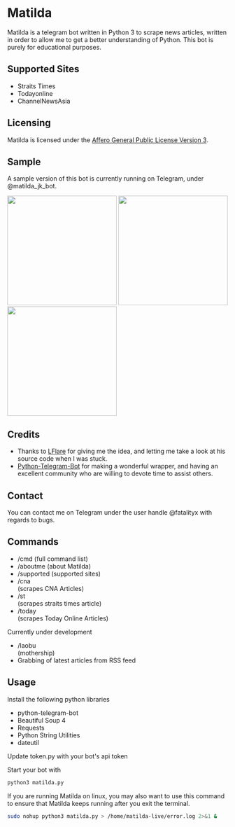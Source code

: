 # Matilda
Matilda is a telegram bot written in Python 3 to scrape news articles, written in order to allow me to get a better understanding of Python. This bot is purely for educational purposes.

## Supported Sites
* Straits Times
* Todayonline
* ChannelNewsAsia

## Licensing
Matilda is licensed under the [Affero General Public License Version 3](LICENSE).

## Sample
A sample version of this bot is currently running on Telegram, under @matilda_jk_bot. 

<img src="http://i.imgur.com/BmQmrTG.png" width="250"></img>
<img src="http://i.imgur.com/fZ6lk7k.png" width = "250"></img>
<img src="http://i.imgur.com/1YanSS4.png" width = "250"></img>

## Credits
* Thanks to [LFlare](https://github.com/LFlare) for giving me the idea, and letting me take a look at his source code when I was stuck.
* [Python-Telegram-Bot](https://github.com/python-telegram-bot/python-telegram-bot) for making a wonderful wrapper, and having an excellent community who are willing to devote time to assist others.

## Contact
You can contact me on Telegram under the user handle @fatalityx with regards to bugs.

## Commands
* /cmd (full command list)
* /aboutme (about Matilda)
* /supported (supported sites)
* /cna <article> (scrapes CNA Articles)
* /st <article>  (scrapes straits times article)
* /today <article> (scrapes Today Online Articles)

Currently under development
* /laobu <article> (mothership)
* Grabbing of latest articles from RSS feed

## Usage
Install the following python libraries
* python-telegram-bot
* Beautiful Soup 4
* Requests
* Python String Utilities
* dateutil

Update token.py with your bot's api token


Start your bot with 
```bash
python3 matilda.py
```


If you are running Matilda on linux, you may also want to use this command to ensure that Matilda keeps running after you exit the terminal.

```bash
sudo nohup python3 matilda.py > /home/matilda-live/error.log 2>&1 &
```
